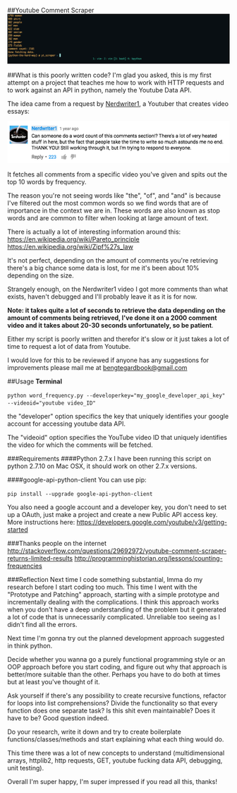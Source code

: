 ##Youtube Comment Scraper
![in-action](README/in-action.png)

##What is this poorly written code?
I'm glad you asked, this is my first attempt on a project that teaches me how to work with HTTP requests and to work against an API in python, namely the Youtube Data API. 

The idea came from a request by [Nerdwriter1](https://www.youtube.com/user/Nerdwriter1), a Youtuber that creates video essays:

![request](README/request.png)


It fetches all comments from a specific video you've given and spits out the top 10 words by frequency. 

The reason you're not seeing words like "the", "of", and "and" is because I've filtered out the most common words so we find words that are of importance in the context we are in. These words are also known as stop words and are common to filter when looking at large amount of text. 

There is actually a lot of interesting information around this:
https://en.wikipedia.org/wiki/Pareto_principle
https://en.wikipedia.org/wiki/Zipf%27s_law

It's not perfect, depending on the amount of comments you're retrieving there's a big chance some data is lost, for me it's been about 10% depending on the size. 

Strangely enough, on the Nerdwriter1 video I got more comments than what exists, haven't debugged and I'll probably leave it as it is for now.

**Note: it takes quite a lot of seconds to retrieve the data depending on the amount of comments being retrieved, I've done it on a 2000 comment video and it takes about 20-30 seconds unfortunately, so be patient**. 

Either my script is poorly written and therefor it's slow or it just takes a lot of time to request a lot of data from Youtube. 

I would love for this to be reviewed if anyone has any suggestions for improvements please mail me at bengtegardbook@gmail.com

##Usage
**Terminal**

`python word_frequency.py --developerkey="my_google_developer_api_key" --videoid="youtube video_ID"`

the "developer" option specifics the key that uniquely
identifies your google account for accessing youtube data API.

The "videoid" option specifies the YouTube video ID that uniquely identifies the video for which the comments will be fetched.

###Requirements
####Python 2.7.x
I have been running this script on python 2.7.10 on Mac OSX, it should work on other 2.7.x versions. 

####google-api-python-client 
You can use pip:  

`pip install --upgrade google-api-python-client`

You also need a google account and a developer key, you don't need to set up a OAuth, just make a project and create a new Public API access key. 
More instructions here: https://developers.google.com/youtube/v3/getting-started

###Thanks people on the internet
http://stackoverflow.com/questions/29692972/youtube-comment-scraper-returns-limited-results
http://programminghistorian.org/lessons/counting-frequencies

###Reflection
Next time I code something substantial, Imma do my research before I start coding too much. This time I went with the "Prototype and Patching" approach, starting with a simple prototype and incrementally dealing with the complications. I think this approach works when you don't have a deep understanding of the problem but it generated a lot of code that is unnecessarily complicated. Unreliable too seeing as I didn't find all the errors.

Next time I'm gonna try out the planned development approach suggested in think python. 

Decide whether you wanna go a purely functional programming style or an OOP approach before you start coding, and figure out why that approach is better/more suitable than the other. Perhaps you have to do both at times but at least you've thought of it. 

Ask yourself if there's any possibility to create recursive functions, refactor for loops into list comprehensions? Divide the functionality so that every function does one separate task? 
Is this shit even maintainable? Does it have to be? Good question indeed. 

Do your research, write it down and try to create boilerplate functions/classes/methods and start explaining what each thing would do. 

This time there was a lot of new concepts to understand (multidimensional arrays, httplib2, http requests, GET, youtube fucking data API, debugging, unit testing). 

Overall I'm super happy, I'm super impressed if you read all this, thanks!




 
